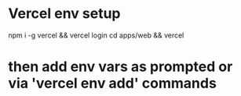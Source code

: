 # Vercel env setup
npm i -g vercel && vercel login
cd apps/web && vercel
# then add env vars as prompted or via 'vercel env add' commands
